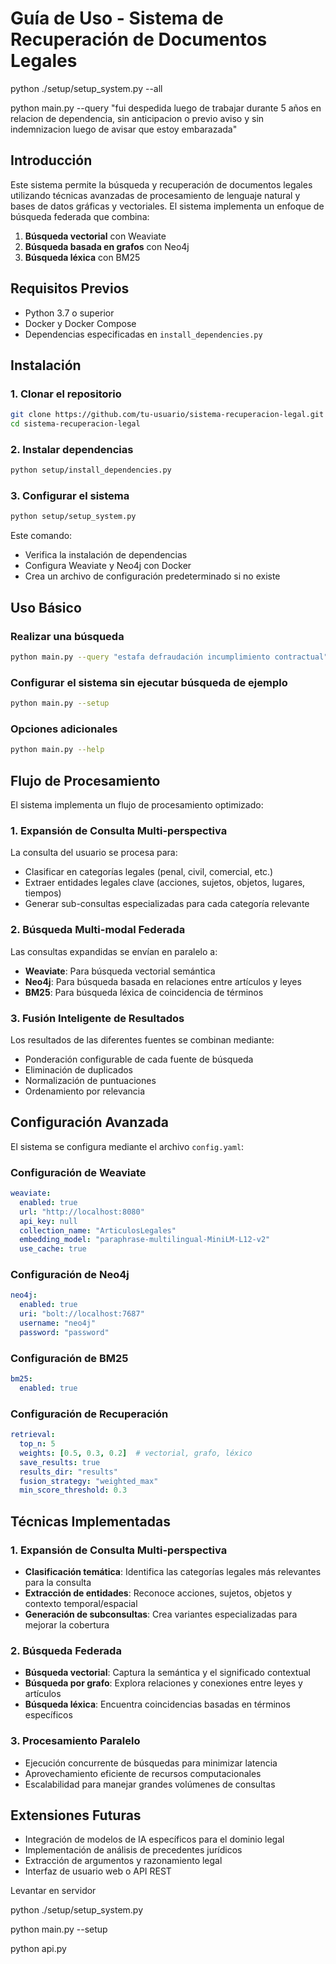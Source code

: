 # Guía de Uso - Sistema de Recuperación de Documentos Legales

python ./setup/setup_system.py --all

python main.py --query "fui despedida luego de trabajar durante 5 años en relacion de dependencia, sin anticipacion o previo aviso y sin indemnizacion luego de avisar que estoy embarazada"

## Introducción

Este sistema permite la búsqueda y recuperación de documentos legales utilizando técnicas avanzadas de procesamiento de lenguaje natural y bases de datos gráficas y vectoriales. El sistema implementa un enfoque de búsqueda federada que combina:

1. **Búsqueda vectorial** con Weaviate
2. **Búsqueda basada en grafos** con Neo4j
3. **Búsqueda léxica** con BM25

## Requisitos Previos

- Python 3.7 o superior
- Docker y Docker Compose
- Dependencias especificadas en `install_dependencies.py`

## Instalación

### 1. Clonar el repositorio

```bash
git clone https://github.com/tu-usuario/sistema-recuperacion-legal.git
cd sistema-recuperacion-legal
```

### 2. Instalar dependencias

```bash
python setup/install_dependencies.py
```

### 3. Configurar el sistema

```bash
python setup/setup_system.py
```

Este comando:
- Verifica la instalación de dependencias
- Configura Weaviate y Neo4j con Docker
- Crea un archivo de configuración predeterminado si no existe

## Uso Básico

### Realizar una búsqueda

```bash
python main.py --query "estafa defraudación incumplimiento contractual"
```

### Configurar el sistema sin ejecutar búsqueda de ejemplo

```bash
python main.py --setup
```

### Opciones adicionales

```bash
python main.py --help
```

## Flujo de Procesamiento

El sistema implementa un flujo de procesamiento optimizado:

### 1. Expansión de Consulta Multi-perspectiva

La consulta del usuario se procesa para:
- Clasificar en categorías legales (penal, civil, comercial, etc.)
- Extraer entidades legales clave (acciones, sujetos, objetos, lugares, tiempos)
- Generar sub-consultas especializadas para cada categoría relevante

### 2. Búsqueda Multi-modal Federada

Las consultas expandidas se envían en paralelo a:
- **Weaviate**: Para búsqueda vectorial semántica
- **Neo4j**: Para búsqueda basada en relaciones entre artículos y leyes
- **BM25**: Para búsqueda léxica de coincidencia de términos

### 3. Fusión Inteligente de Resultados

Los resultados de las diferentes fuentes se combinan mediante:
- Ponderación configurable de cada fuente de búsqueda
- Eliminación de duplicados
- Normalización de puntuaciones
- Ordenamiento por relevancia

## Configuración Avanzada

El sistema se configura mediante el archivo `config.yaml`:

### Configuración de Weaviate

```yaml
weaviate:
  enabled: true
  url: "http://localhost:8080"
  api_key: null
  collection_name: "ArticulosLegales"
  embedding_model: "paraphrase-multilingual-MiniLM-L12-v2"
  use_cache: true
```

### Configuración de Neo4j

```yaml
neo4j:
  enabled: true
  uri: "bolt://localhost:7687"
  username: "neo4j"
  password: "password"
```

### Configuración de BM25

```yaml
bm25:
  enabled: true
```

### Configuración de Recuperación

```yaml
retrieval:
  top_n: 5
  weights: [0.5, 0.3, 0.2]  # vectorial, grafo, léxico
  save_results: true
  results_dir: "results"
  fusion_strategy: "weighted_max"
  min_score_threshold: 0.3
```

## Técnicas Implementadas

### 1. Expansión de Consulta Multi-perspectiva

- **Clasificación temática**: Identifica las categorías legales más relevantes para la consulta
- **Extracción de entidades**: Reconoce acciones, sujetos, objetos y contexto temporal/espacial
- **Generación de subconsultas**: Crea variantes especializadas para mejorar la cobertura

### 2. Búsqueda Federada

- **Búsqueda vectorial**: Captura la semántica y el significado contextual
- **Búsqueda por grafo**: Explora relaciones y conexiones entre leyes y artículos
- **Búsqueda léxica**: Encuentra coincidencias basadas en términos específicos

### 3. Procesamiento Paralelo

- Ejecución concurrente de búsquedas para minimizar latencia
- Aprovechamiento eficiente de recursos computacionales
- Escalabilidad para manejar grandes volúmenes de consultas

## Extensiones Futuras

- Integración de modelos de IA específicos para el dominio legal
- Implementación de análisis de precedentes jurídicos
- Extracción de argumentos y razonamiento legal
- Interfaz de usuario web o API REST


Levantar en servidor

python ./setup/setup_system.py

python main.py --setup

python api.py
